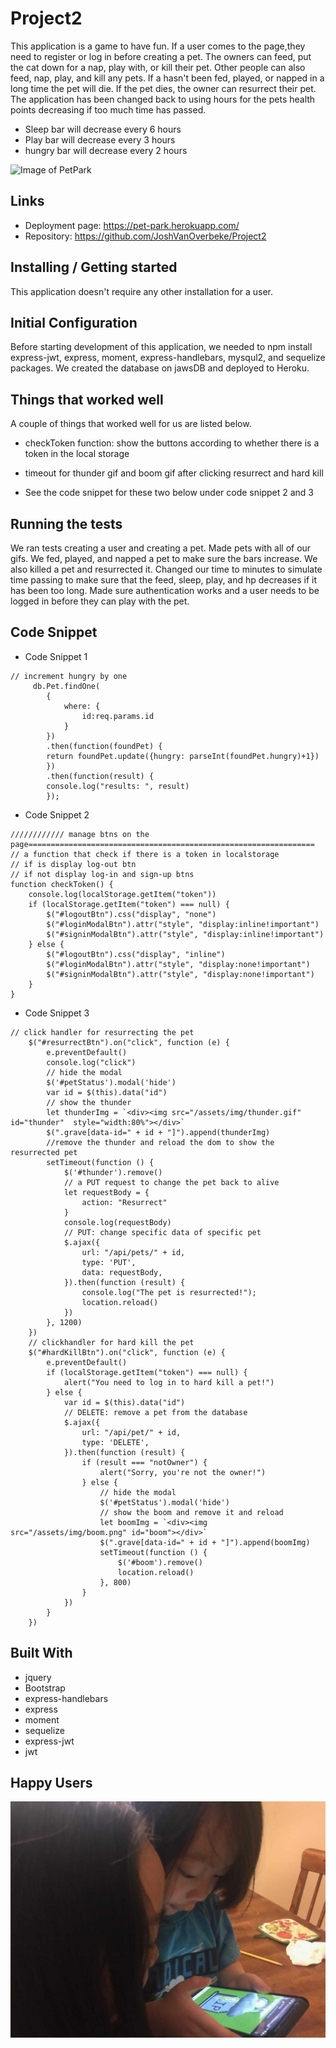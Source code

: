 # Project2
This application is a game to have fun.  If a user comes to the page,they need to register or log in before creating a pet.  The owners can feed, put the cat down for a nap, play with, or kill their pet. Other people can also feed, nap, play, and kill any pets. If a hasn't been fed, played, or napped in a long time the pet will die.  If the pet dies, the owner can resurrect their pet.  The application has been changed back to using hours for the pets health points decreasing if too much time has passed.  

* Sleep bar will decrease every 6 hours
* Play bar will decrease every 3 hours
* hungry bar will decrease every 2 hours

![Image of PetPark](https://github.com/JoshVanOverbeke/Project2/blob/master/public/assets/img/petpark.gif)

## Links

- Deployment page: https://pet-park.herokuapp.com/
- Repository: https://github.com/JoshVanOverbeke/Project2

## Installing / Getting started

This application doesn't require any other installation for a user.

## Initial Configuration

Before starting development of this application, we needed to npm install express-jwt, express, moment, express-handlebars, mysqul2, and sequelize packages. We created the database on jawsDB and deployed to Heroku.

## Things that worked well

A couple of things that worked well for us are listed below.
* checkToken function: show the buttons according to whether there is a token in the local storage

* timeout for thunder gif and boom gif after clicking resurrect and hard kill

* See the code snippet for these two below under code snippet 2 and 3

## Running the tests

We ran tests creating a user and creating a pet.  Made pets with all of our gifs. We fed, played, and napped a pet to make sure the bars increase.  We also killed a pet and resurrected it.  Changed our time to minutes to simulate time passing to make sure that the feed, sleep, play, and hp decreases if it has been too long.  Made sure authentication works and a user needs to be logged in before they can play with the pet.  

## Code Snippet

* Code Snippet 1
```
// increment hungry by one
     db.Pet.findOne(
        {
            where: {
                id:req.params.id
            }
        })
        .then(function(foundPet) {
        return foundPet.update({hungry: parseInt(foundPet.hungry)+1})
        })
        .then(function(result) {
        console.log("results: ", result)
        });
```
* Code Snippet 2
```
//////////// manage btns on the page================================================================
// a function that check if there is a token in localstorage
// if is display log-out btn
// if not display log-in and sign-up btns
function checkToken() {
    console.log(localStorage.getItem("token"))
    if (localStorage.getItem("token") === null) {
        $("#logoutBtn").css("display", "none")
        $("#loginModalBtn").attr("style", "display:inline!important")
        $("#signinModalBtn").attr("style", "display:inline!important")
    } else {
        $("#logoutBtn").css("display", "inline")
        $("#loginModalBtn").attr("style", "display:none!important")
        $("#signinModalBtn").attr("style", "display:none!important")
    }
}
```
* Code Snippet 3
```
// click handler for resurrecting the pet
    $("#resurrectBtn").on("click", function (e) {
        e.preventDefault()
        console.log("click")
        // hide the modal
        $('#petStatus').modal('hide')
        var id = $(this).data("id")
        // show the thunder
        let thunderImg = `<div><img src="/assets/img/thunder.gif" id="thunder"  style="width:80%"></div>`
        $(".grave[data-id=" + id + "]").append(thunderImg)
        //remove the thunder and reload the dom to show the resurrected pet
        setTimeout(function () {
            $('#thunder').remove()
            // a PUT request to change the pet back to alive
            let requestBody = {
                action: "Resurrect"
            }
            console.log(requestBody)
            // PUT: change specific data of specific pet
            $.ajax({
                url: "/api/pets/" + id,
                type: 'PUT',
                data: requestBody,
            }).then(function (result) {
                console.log("The pet is resurrected!");
                location.reload()
            })
        }, 1200)
    })
    // clickhandler for hard kill the pet
    $("#hardKillBtn").on("click", function (e) {
        e.preventDefault()
        if (localStorage.getItem("token") === null) {
            alert("You need to log in to hard kill a pet!")
        } else {
            var id = $(this).data("id")
            // DELETE: remove a pet from the database
            $.ajax({
                url: "/api/pet/" + id,
                type: 'DELETE',
            }).then(function (result) {
                if (result === "notOwner") {
                    alert("Sorry, you're not the owner!")
                } else {
                    // hide the modal
                    $('#petStatus').modal('hide')
                    // show the boom and remove it and reload
                    let boomImg = `<div><img src="/assets/img/boom.png" id="boom"></div>`
                    $(".grave[data-id=" + id + "]").append(boomImg)
                    setTimeout(function () {
                        $('#boom').remove()
                        location.reload()
                    }, 800)
                }
            })
        }
    })
```
## Built With
* jquery
* Bootstrap
* express-handlebars
* express
* moment
* sequelize
* express-jwt
* jwt

## Happy Users

![Image of PetPark](https://github.com/JoshVanOverbeke/Project2/blob/master/public/assets/img/happyusers.jpeg)